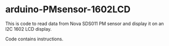 # arduino-PMsensor-1602LCD

This is code to read data from Nova SDS011 PM sensor and display it on an I2C 1602 LCD display. 

Code contains instructions.
